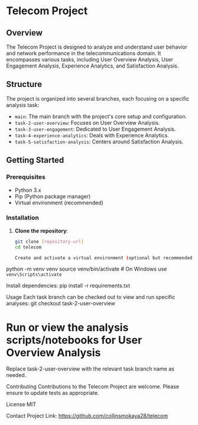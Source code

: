 # Telecom Project

## Overview
The Telecom Project is designed to analyze and understand user behavior and network performance in the telecommunications domain. It encompasses various tasks, including User Overview Analysis, User Engagement Analysis, Experience Analytics, and Satisfaction Analysis.

## Structure
The project is organized into several branches, each focusing on a specific analysis task:
- `main`: The main branch with the project's core setup and configuration.
- `task-2-user-overview`: Focuses on User Overview Analysis.
- `task-3-user-engagement`: Dedicated to User Engagement Analysis.
- `task-4-experience-analytics`: Deals with Experience Analytics.
- `task-5-satisfaction-analysis`: Centers around Satisfaction Analysis.

## Getting Started
### Prerequisites
- Python 3.x
- Pip (Python package manager)
- Virtual environment (recommended)

### Installation
1. **Clone the repository**:
   ```bash
   git clone [repository-url]
   cd telecom

   Create and activate a virtual environment (optional but recommended):
python -m venv venv
source venv/bin/activate  # On Windows use `venv\Scripts\activate`

Install dependencies:
pip install -r requirements.txt

Usage
Each task branch can be checked out to view and run specific analyses:
git checkout task-2-user-overview
# Run or view the analysis scripts/notebooks for User Overview Analysis
Replace task-2-user-overview with the relevant task branch name as needed.

Contributing
Contributions to the Telecom Project are welcome. Please ensure to update tests as appropriate.

License
MIT

Contact
Project Link: https://github.com/collinsmokaya28/telecom
